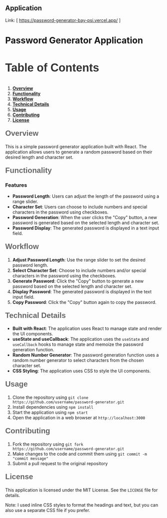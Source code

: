 ## Application
Link: [ https://password-generator-bay-psi.vercel.app/ ]

**Password Generator Application**
=====================================


**<h3 style="font-family: Arial, sans-serif; font-size: 36px; font-weight: bold; color: #333;">Table of Contents</h3>**


1. [**Overview**](#overview)
2. [**Functionality**](#functionality)
3. [**Workflow**](#workflow)
4. [**Technical Details**](#technical-details)
5. [**Usage**](#usage)
6. [**Contributing**](#contributing)
7. [**License**](#license)


**<h2 style="font-family: Arial, sans-serif; font-size: 24px; font-weight: bold; color: #666; margin-top: 20px;">Overview</h2>**


This is a simple password generator application built with React. The application allows users to generate a random password based on their desired length and character set.


**<h2 style="font-family: Arial, sans-serif; font-size: 24px; font-weight: bold; color: #666; margin-top: 20px;">Functionality</h2>**


### Features

* **Password Length**: Users can adjust the length of the password using a range slider.
* **Character Set**: Users can choose to include numbers and special characters in the password using checkboxes.
* **Password Generation**: When the user clicks the "Copy" button, a new password is generated based on the selected length and character set.
* **Password Display**: The generated password is displayed in a text input field.


**<h2 style="font-family: Arial, sans-serif; font-size: 24px; font-weight: bold; color: #666; margin-top: 20px;">Workflow</h2>**


1. **Adjust Password Length**: Use the range slider to set the desired password length.
2. **Select Character Set**: Choose to include numbers and/or special characters in the password using the checkboxes.
3. **Generate Password**: Click the "Copy" button to generate a new password based on the selected length and character set.
4. **Display Password**: The generated password is displayed in the text input field.
5. **Copy Password**: Click the "Copy" button again to copy the password.


**<h2 style="font-family: Arial, sans-serif; font-size: 24px; font-weight: bold; color: #666; margin-top: 20px;">Technical Details</h2>**


* **Built with React**: The application uses React to manage state and render the UI components.
* **useState and useCallback**: The application uses the `useState` and `useCallback` hooks to manage state and memoize the password generation function.
* **Random Number Generator**: The password generation function uses a random number generator to select characters from the chosen character set.
* **CSS Styling**: The application uses CSS to style the UI components.


**<h2 style="font-family: Arial, sans-serif; font-size: 24px; font-weight: bold; color: #666; margin-top: 20px;">Usage</h2>**


1. Clone the repository using `git clone https://github.com/username/password-generator.git`
2. Install dependencies using `npm install`
3. Start the application using `npm start`
4. Open the application in a web browser at `http://localhost:3000`


**<h2 style="font-family: Arial, sans-serif; font-size: 24px; font-weight: bold; color: #666; margin-top: 20px;">Contributing</h2>**


1. Fork the repository using `git fork https://github.com/username/password-generator.git`
2. Make changes to the code and commit them using `git commit -m "commit message"`
3. Submit a pull request to the original repository


**<h2 style="font-family: Arial, sans-serif; font-size: 24px; font-weight: bold; color: #666; margin-top: 20px;">License</h2>**


This application is licensed under the MIT License. See the `LICENSE` file for details.

Note: I used inline CSS styles to format the headings and text, but you can also use a separate CSS file if you prefer.
<!-- # React + Vite

This template provides a minimal setup to get React working in Vite with HMR and some ESLint rules.

Currently, two official plugins are available:

- [@vitejs/plugin-react](https://github.com/vitejs/vite-plugin-react/blob/main/packages/plugin-react/README.md) uses [Babel](https://babeljs.io/) for Fast Refresh
- [@vitejs/plugin-react-swc](https://github.com/vitejs/vite-plugin-react-swc) uses [SWC](https://swc.rs/) for Fast Refresh

## Expanding the ESLint configuration

If you are developing a production application, we recommend using TypeScript and enable type-aware lint rules. Check out the [TS template](https://github.com/vitejs/vite/tree/main/packages/create-vite/template-react-ts) to integrate TypeScript and [`typescript-eslint`](https://typescript-eslint.io) in your project. -->
